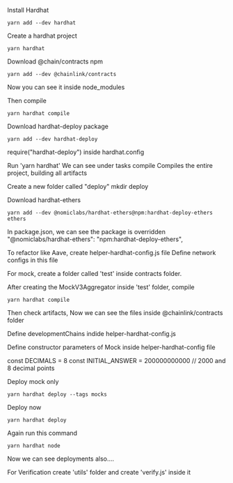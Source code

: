 Install Hardhat

```
yarn add --dev hardhat
```

Create a hardhat project

```
yarn hardhat

```

Download @chain/contracts npm 

```
yarn add --dev @chainlink/contracts
```

Now you can see it inside node_modules

Then compile

```
yarn hardhat compile
```

Download hardhat-deploy package

```
yarn add --dev hardhat-deploy
```

require("hardhat-deploy") inside hardhat.config 

Run 'yarn hardhat'
We can see under tasks
 compile               Compiles the entire project, building all artifacts

Create a new folder called "deploy"
mkdir deploy

Download hardhat-ethers 
```
yarn add --dev @nomiclabs/hardhat-ethers@npm:hardhat-deploy-ethers ethers
```

In package.json, we can see the package is overridden
"@nomiclabs/hardhat-ethers": "npm:hardhat-deploy-ethers",

To refactor like Aave, create helper-hardhat-config.js file
Define network configs in this file

For mock, create a folder called 'test' inside contracts folder.

After creating the MockV3Aggregator inside 'test' folder, compile

```
yarn hardhat compile

```

Then check artifacts, Now we can see the files inside @chainlink/contracts folder

Define developmentChains indide helper-hardhat-config.js

Define constructor parameters of Mock inside helper-hardhat-config file

const DECIMALS = 8
const INITIAL_ANSWER = 200000000000 // 2000 and 8 decimal points

Deploy mock only

```
yarn hardhat deploy --tags mocks
```

Deploy now 

```
yarn hardhat deploy
```

Again run this command

```
yarn hardhat node
```
Now we can see deployments also....

For Verification create 'utils' folder and create 'verify.js' inside it

